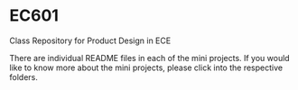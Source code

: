 # EC601
Class Repository for Product Design in ECE

There are individual README files in each of the mini projects. If you would like to know more about the mini projects, please click into the respective folders.
